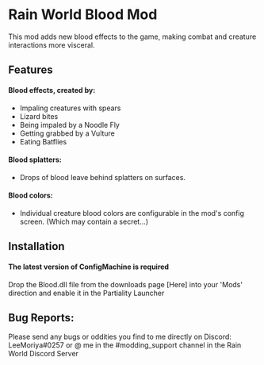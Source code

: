 # Rain World Blood Mod

This mod adds new blood effects to the game, making combat and creature interactions more visceral.

## Features
#### Blood effects, created by:

- Impaling creatures with spears
- Lizard bites
- Being impaled by a Noodle Fly
- Getting grabbed by a Vulture
- Eating Batflies

#### Blood splatters:

- Drops of blood leave behind splatters on surfaces.

#### Blood colors:

- Individual creature blood colors are configurable in the mod's config screen. (Which may contain a secret...)

## Installation
#### The latest version of ConfigMachine is required
Drop the Blood.dll file from the downloads page [Here] into your 'Mods' direction and enable it in the Partiality Launcher

## Bug Reports:
Please send any bugs or oddities you find to me directly on Discord: LeeMoriya#0257 or @ me in the #modding_support channel in the Rain World Discord Server
